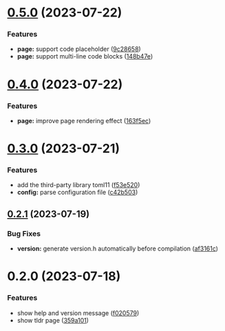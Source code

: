 # [0.5.0](https://github.com/jiayuancs/tldr-client/compare/v0.4.0...v0.5.0) (2023-07-22)


### Features

* **page:** support code placeholder ([9c28658](https://github.com/jiayuancs/tldr-client/commit/9c28658823e3ecf819acd6b1750b0e55d304fe63))
* **page:** support multi-line code blocks ([148b47e](https://github.com/jiayuancs/tldr-client/commit/148b47e16713e6c8593e975c6369f482261335ed))



# [0.4.0](https://github.com/jiayuancs/tldr-client/compare/v0.3.0...v0.4.0) (2023-07-22)


### Features

* **page:** improve page rendering effect ([163f5ec](https://github.com/jiayuancs/tldr-client/commit/163f5ecefaf1dc0c1e049af20e30c8c40947dbbf))



# [0.3.0](https://github.com/jiayuancs/tldr-client/compare/v0.2.1...v0.3.0) (2023-07-21)


### Features

* add the third-party library toml11 ([f53e520](https://github.com/jiayuancs/tldr-client/commit/f53e52002c36f6ae0f2aa793795f31e333e51dd3))
* **config:** parse configuration file ([c42b503](https://github.com/jiayuancs/tldr-client/commit/c42b503d3e45929aa74153b79d5cdb451ac5b629))



## [0.2.1](https://github.com/jiayuancs/tldr-client/compare/v0.2.0...v0.2.1) (2023-07-19)


### Bug Fixes

* **version:** generate version.h automatically before compilation ([af3161c](https://github.com/jiayuancs/tldr-client/commit/af3161c9f4d52fe335cba02e355d317fad9a5795))



# 0.2.0 (2023-07-18)


### Features

* show help and version message ([f020579](https://github.com/jiayuancs/tldr-client/commit/f020579f922aca8177328c0b7c2564561fa299a4))
* show tldr page ([359a101](https://github.com/jiayuancs/tldr-client/commit/359a1011d4e0e1c5e07c4099a13203926b9a040d))



